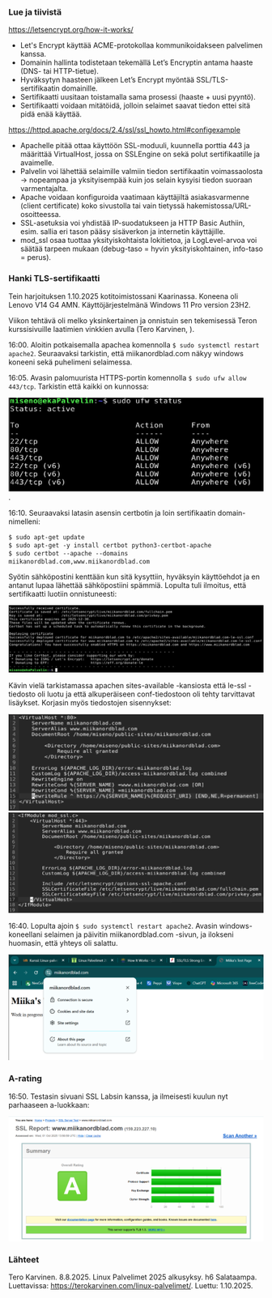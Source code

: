 ### Lue ja tiivistä
https://letsencrypt.org/how-it-works/

- Let's Encrypt käyttää ACME-protokollaa kommunikoidakseen palvelimen kanssa.
- Domainin hallinta todistetaan tekemällä Let’s Encryptin antama haaste (DNS- tai HTTP-tietue).
- Hyväksytyn haasteen jälkeen Let’s Encrypt myöntää SSL/TLS-sertifikaatin domainille.
- Sertifikaatti uusitaan toistamalla sama prosessi (haaste + uusi pyyntö).
- Sertifikaatti voidaan mitätöidä, jolloin selaimet saavat tiedon ettei sitä pidä enää käyttää.

https://httpd.apache.org/docs/2.4/ssl/ssl_howto.html#configexample

- Apachelle pitää ottaa käyttöön SSL-moduuli, kuunnella porttia 443 ja määrittää VirtualHost, jossa on SSLEngine on sekä polut sertifikaatille ja avaimelle.
- Palvelin voi lähettää selaimille valmiin tiedon sertifikaatin voimassaolosta -> nopeampaa ja yksityisempää kuin jos selain kysyisi tiedon suoraan varmentajalta.
- Apache voidaan konfiguroida vaatimaan käyttäjiltä asiakasvarmenne (client certificate) koko sivustolla tai vain tietyssä hakemistossa/URL-osoitteessa.
- SSL-asetuksia voi yhdistää IP-suodatukseen ja HTTP Basic Authiin, esim. sallia eri tason pääsy sisäverkon ja internetin käyttäjille.
- mod_ssl osaa tuottaa yksityiskohtaista lokitietoa, ja LogLevel-arvoa voi säätää tarpeen mukaan (debug-taso = hyvin yksityiskohtainen, info-taso = perus).

### Hanki TLS-sertifikaatti
Tein harjoituksen 1.10.2025 kotitoimistossani Kaarinassa. Koneena oli Lenovo V14 G4 AMN. Käyttöjärjestelmänä Windows 11 Pro version 23H2.

Viikon tehtävä oli melko yksinkertainen ja onnistuin sen tekemisessä Teron kurssisivuille laatimien vinkkien avulla (Tero Karvinen, ).

16:00. Aloitin potkaisemalla apachea komennolla `$ sudo systemctl restart apache2`. Seuraavaksi tarkistin, että miikanordblad.com näkyy windows koneeni sekä puhelimeni selaimessa.

16:05. Avasin palomuurista HTTPS-portin komennolla `$ sudo ufw allow 443/tcp`. Tarkistin että kaikki on kunnossa:

![](images/h6/palomuuri.png).

16:10. Seuraavaksi latasin asensin certbotin ja loin sertifikaatin domain-nimelleni:
```
$ sudo apt-get update
$ sudo apt-get -y install certbot python3-certbot-apache
$ sudo certbot --apache --domains miikanordblad.com,www.miikanordblad.com
```
Syötin sähköpostini kenttään kun sitä kysyttiin, hyväksyin käyttöehdot ja en antanut lupaa lähettää sähköpostiini spämmiä. Lopulta tuli ilmoitus, että sertifikaatti luotiin onnistuneesti:

![](images/h6/sertifikaatti.png)

Kävin vielä tarkistamassa apachen sites-available -kansiosta että le-ssl -tiedosto oli luotu ja että alkuperäiseen conf-tiedostoon oli tehty tarvittavat lisäykset. Korjasin myös tiedostojen sisennykset:

![](images/h6/80.png)
![](images/h6/443.png)

16:40. Lopulta ajoin `$ sudo systemctl restart apache2`. Avasin windows-koneellani selaimen ja päivitin miikanordblad.com -sivun, ja ilokseni huomasin, että yhteys oli salattu.

![](images/h6/lopputulos.png)


### A-rating

16:50. Testasin sivuani SSL Labsin kanssa, ja ilmeisesti kuulun nyt parhaaseen a-luokkaan:

![](images/h6/a-luokitus.png)

### Lähteet
Tero Karvinen. 8.8.2025. Linux Palvelimet 2025 alkusyksy. h6 Salataampa. Luettavissa: https://terokarvinen.com/linux-palvelimet/. Luettu: 1.10.2025.